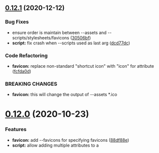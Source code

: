 ## [0.12.1](https://github.com/jbedard/html-insert-assets/compare/v0.12.0...v0.12.1) (2020-12-12)


### Bug Fixes

* ensure order is maintain between --assets and --scripts/stylesheets/favicons ([30506bf](https://github.com/jbedard/html-insert-assets/commit/30506bf9af3b6da768d17022f2ecc3e21789cef1))
* **script:** fix crash when --scripts used as last arg ([dcd77dc](https://github.com/jbedard/html-insert-assets/commit/dcd77dceca4a457151e15b1c70fdaafaea9ef194))


### Code Refactoring

* **favicon:** replace non-standard "shortcut icon" with "icon" for <link rel> attribute ([fcfda0d](https://github.com/jbedard/html-insert-assets/commit/fcfda0d77a1c4b153eb6066f46093e1ce010d276))


### BREAKING CHANGES

* **favicon:** this will change the output of --assets *.ico



# [0.12.0](https://github.com/jbedard/html-insert-assets/compare/v0.11.0...v0.12.0) (2020-10-23)


### Features

* **favicon:** add --favicons for specifying favicons ([88df88e](https://github.com/jbedard/html-insert-assets/commit/88df88e60577a22b166595e2a0ed6a4789df8b35))
* **script:** allow adding multiple attributes to a <script> ([5958f28](https://github.com/jbedard/html-insert-assets/commit/5958f28ef43a71ef251a80e69ec4654ea0fda5fc))
* **stylesheets:** add --stylesheets for specifying stylesheets ([ae279fb](https://github.com/jbedard/html-insert-assets/commit/ae279fb6002d13ead056741070986f15341c0433))



# [0.11.0](https://github.com/jbedard/html-insert-assets/compare/v0.11.0-beta.0...v0.11.0) (2020-10-19)


### Bug Fixes

* fix crash when used with html5 doctype ([32cb23d](https://github.com/jbedard/html-insert-assets/commit/32cb23dd8f6c3b5546fa45323efbddef2410cd1a)), closes [#15](https://github.com/jbedard/html-insert-assets/issues/15)


### Features

* **script:** add --script for specifying script specific details ([d452e1f](https://github.com/jbedard/html-insert-assets/commit/d452e1f7f915a1db11be9a9a6cc6d66d8c69adf7)), closes [#13](https://github.com/jbedard/html-insert-assets/issues/13) [#11](https://github.com/jbedard/html-insert-assets/issues/11)



# [0.10.0](https://github.com/jbedard/html-insert-assets/compare/v0.9.0...v0.10.0) (2020-06-12)


### Features

* **cli:** provide npm package bin entry for running via cli ([ce2c8ae](https://github.com/jbedard/html-insert-assets/commit/ce2c8ae67c0594744ce09a7565e311f1f529ff44))



# [0.9.0](https://github.com/jbedard/html-insert-assets/compare/v0.8.0...v0.9.0) (2020-05-05)


### Features

* **preload:** add support for preload requests ([70ac29f](https://github.com/jbedard/html-insert-assets/commit/70ac29f068d63a4e97d8a277ab14a8236736c27a)), closes [#7](https://github.com/jbedard/html-insert-assets/issues/7)
* **stamp:** add various stamping options: ([6aff234](https://github.com/jbedard/html-insert-assets/commit/6aff234619e44f9ee1f7bdc77b833eb811d1b84a)), closes [#4](https://github.com/jbedard/html-insert-assets/issues/4)



# [0.8.0](https://github.com/jbedard/html-insert-assets/compare/v0.7.0...v0.8.0) (2020-04-05)


### Features

* add --strict to throw when unknown asset types are passed ([1192014](https://github.com/jbedard/html-insert-assets/commit/1192014faab7d679033f8226b422e6673aa3f1f1))



# [0.7.0](https://github.com/jbedard/html-insert-assets/compare/v0.6.0...v0.7.0) (2020-03-24)


### Features

* add support for external js files ([17bc413](https://github.com/jbedard/html-insert-assets/commit/17bc413fe2c53be0a2096daa9f30235eaf8e2c91))



# [0.6.0](https://github.com/jbedard/html-insert-assets/compare/v0.5.0...v0.6.0) (2020-03-12)


### Bug Fixes

* use relative URLs when resources are within a root dir ([26d7118](https://github.com/jbedard/html-insert-assets/commit/26d7118eaa73f0a3ee2b9bbcbcdf3388b298b182)


# [0.5.0](https://github.com/jbedard/html-insert-assets/compare/v0.4.3...v0.5.0) (2020-02-05)


### Bug Fixes

* support Windows paths ([#6](https://github.com/jbedard/html-insert-assets/issues/6)) ([ecf283c](https://github.com/jbedard/html-insert-assets/commit/ecf283c49e300316c281b9a30a38e6ed027b8ad9))


### Features

* add support for inserting a *.ico file as a shortcut icon ([1ad2017](https://github.com/jbedard/html-insert-assets/commit/1ad2017fd7cad5c3fdab12cd3e52fb44b023d098))



## [0.4.3](https://github.com/jbedard/insert-assets/compare/v0.4.2...v0.4.3) (2019-12-19)


### Bug Fixes

* **verbose:** add context to the stamp verbose log statement ([fd22d90](https://github.com/jbedard/insert-assets/commit/fd22d9078ff10fa42613f2ff735c4a6e5f0a7125))



## [0.4.2](https://github.com/jbedard/insert-assets/compare/v0.4.1...v0.4.2) (2019-12-18)


### Features

* add --verbose option for logging info ([4810851](https://github.com/jbedard/insert-assets/commit/4810851147430166bd19bafc5ab7b226cf7e5ccc))



## [0.4.1](https://github.com/jbedard/insert-assets/compare/v0.4.0...v0.4.1) (2019-12-11)


### Bug Fixes

* fix case where --out file is in a non-existing directory ([9caa413](https://github.com/jbedard/insert-assets/commit/9caa413aa83d2aa4ef9523fe026fff4103e3b935))
* throw when no html/out file specified ([9e0bb0b](https://github.com/jbedard/insert-assets/commit/9e0bb0bae880dfe791ca86a55f969c6f2b4d87a8))



# [0.4.0](https://github.com/jbedard/insert-assets/compare/v0.3.0...v0.4.0) (2019-12-01)


### Bug Fixes

* use relative paths from the output html dir by default ([6c34cb6](https://github.com/jbedard/insert-assets/commit/6c34cb6dad11bede97d343c9460cfa4f2e51593c)), closes [#2](https://github.com/jbedard/insert-assets/issues/2)
* **css:** fix css file paths when using --assets= style args ([6674db7](https://github.com/jbedard/insert-assets/commit/6674db7317634ecef4b053b5d56d30df4b06d1a4)), closes [#3](https://github.com/jbedard/insert-assets/issues/3)


### Reverts

* Revert "feat(*): include output directory as default root dir" ([4aac05b](https://github.com/jbedard/insert-assets/commit/4aac05b96338c4bd3f8feadabb42a77725b78519))



# [0.3.0](https://github.com/jbedard/insert-assets/compare/v0.2.0...v0.3.0) (2019-11-30)


### Features

* allow cli args of form `--arg=a` in addition to `--arg a` ([00a2524](https://github.com/jbedard/insert-assets/commit/00a2524d424a00106de45a11fef15e9accdcbd0c)), closes [#1](https://github.com/jbedard/insert-assets/issues/1)



# [0.2.0](https://github.com/jbedard/insert-assets/compare/v0.1.0...v0.2.0) (2019-11-26)


### Features

* include output directory as default root dir ([31226ae](https://github.com/jbedard/insert-assets/commit/31226ae3f03677482aea184ed004b5d2f0805856))



# 0.1.0 (2019-11-23)


### Features

* change CLI to use specific flags for input/output html, assets, root dirs ([3372b0c](https://github.com/jbedard/insert-assets/commit/3372b0c3dcdd72a3eb2f9ac5d0e18d1717aaf1bb))
* initial implementation based on https://github.com/bazelbuild/rules_nodejs/tree/0.41.0/packages/inject-html ([5033768](https://github.com/jbedard/insert-assets/commit/503376867326c9d59177215f6b94718d9de635f4))



